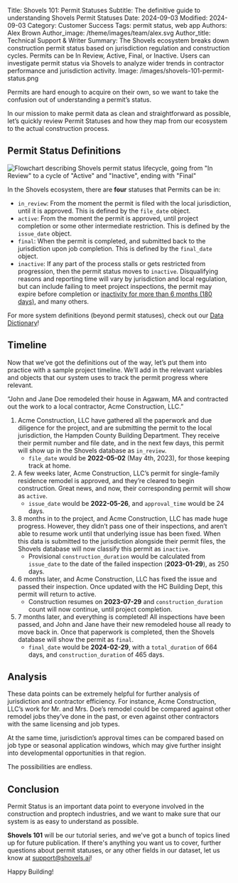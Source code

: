 Title: Shovels 101: Permit Statuses
Subtitle: The definitive guide to understanding Shovels Permit Statuses
Date: 2024-09-03
Modified: 2024-09-03
Category: Customer Success
Tags: permit status, web app
Authors: Alex Brown
Author_image: /theme/images/team/alex.svg
Author_title: Technical Support & Writer
Summary: The Shovels ecosystem breaks down construction permit status based on jurisdiction regulation and construction cycles. Permits can be In Review, Active, Final, or Inactive. Users can investigate permit status via Shovels to analyze wider trends in contractor performance and jurisdiction activity. 
Image: /images/shovels-101-permit-status.png


Permits are hard enough to acquire on their own, so we want to take the confusion out of understanding a permit’s status. 

In our mission to make permit data as clean and straightforward as possible, let’s quickly review Permit Statuses and how they map from our ecosystem to the actual construction process.

## Permit Status Definitions

![Flowchart describing Shovels permit status lifecycle, going from "In Review" to a cycle of "Active" and "Inactive", ending with "Final"](/images/permit-status-flowchart.png)

In the Shovels ecosystem, there are **four** statuses that Permits can be in:

* `in_review`: From the moment the permit is filed with the local jurisdiction, until it is approved. This is defined by the `file_date`  object.
* `active`: From the moment the permit is approved, until project completion or some other intermediate restriction. This is defined by the `issue_date`  object.
* `final`: When the permit is completed, and submitted back to the jurisdiction upon job completion. This is defined by the `final_date` object.
* `inactive`: If any part of the process stalls or gets restricted from progression, then the permit status moves to `inactive`. Disqualifying reasons and reporting time will vary by jurisdiction and local regulation, but can include failing to meet project inspections, the permit may expire before completion or [inactivity for more than 6 months (180 days)](https://ecode360.com/6567722#6567722), and many others.

For more system definitions (beyond permit statuses), check out our [Data Dictionary](https://docs.google.com/spreadsheets/d/1qiIxx37_-6vGfGp2i5pXv4w2FdsLsShjCqSVO5v6OMQ/edit?gid=249471341#gid=249471341)!

## Timeline

Now that we’ve got the definitions out of the way, let’s put them into practice with a sample project timeline. We’ll add in the relevant variables and objects that our system uses to track the permit progress where relevant.

“John and Jane Doe remodeled their house in Agawam, MA and contracted out the work to a local contractor, Acme Construction, LLC.”

1. Acme Construction, LLC have gathered all the paperwork and due diligence for the project, and are submitting the permit to the local jurisdiction, the Hampden County Building Department. They receive their permit number and file date, and in the next few days, this permit will show up in the Shovels database as `in_review`. 
    * `file_date` would be **2022-05-02** (May 4th, 2023), for those keeping track at home.
2. A few weeks later, Acme Construction, LLC’s permit for single-family residence remodel is approved, and they’re cleared to begin construction. Great news, and now, their corresponding permit will show as `active`.
    * `issue_date` would be **2022-05-26**, and `approval_time` would be 24 days.
3. 8 months in to the project, and Acme Construction, LLC has made huge progress. However, they didn’t pass one of their inspections, and aren’t able to resume work until that underlying issue has been fixed. When this data is submitted to the jurisdiction alongside their permit files, the Shovels database will now classify this permit as `inactive`. 
    * Provisional `construction_duration` would be calculated from `issue_date` to the date of the failed inspection (**2023-01-29**), as 250 days.
4. 6 months later, and Acme Construction, LLC has fixed the issue and passed their inspection. Once updated with the HC Building Dept, this permit will return to active.
    * Construction resumes on **2023-07-29** and `construction_duration` count will now continue, until project completion. 
5. 7 months later, and everything is completed! All inspections have been passed, and John and Jane have their new remodeled house all ready to move back in. Once that paperwork is completed, then the Shovels database will show the permit as `final`. 
    * `final_date` would be **2024-02-29**, with a `total_duration` of 664 days, and `construction_duration` of 465 days.

## Analysis

These data points can be extremely helpful for further analysis of jurisdiction and contractor efficiency. For instance, Acme Construction, LLC’s work for Mr. and Mrs. Doe’s remodel could be compared against other remodel jobs they’ve done in the past, or even against other contractors with the same licensing and job types. 

At the same time, jurisdiction’s approval times can be compared based on job type or seasonal application windows, which may give further insight into developmental opportunities in that region. 

The possibilities are endless.

## Conclusion

Permit Status is an important data point to everyone involved in the construction and proptech industries, and we want to make sure that our system is as easy to understand as possible. 

**Shovels 101** will be our tutorial series, and we've got a bunch of topics lined up for future publication. If there's anything you want us to cover, further questions about permit statuses, or any other fields in our dataset, let us know at [support@shovels.ai](mailto:support@shovels.ai)!

Happy Building!
